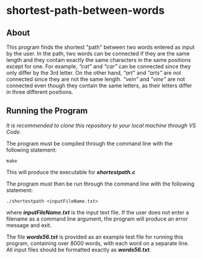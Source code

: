 # shortest-path-between-words

## About
This program finds the shortest "path" between two words entered as input by the user. In the path, two words can be connected if they are the same length and they contain exactly the same characters in the same positions except for one. For example, _“cat”_ and _“car”_ can be connected since they only differ by the 3rd letter. On the other hand, _“art”_ and _“arts”_ are not connected since they are not the same length. _“vein”_ and _“vine”_ are not connected even though they contain the same letters, as their letters differ in three different positions.

## Running the Program
_It is recommended to clone this repository to your local machine through VS Code._

The program must be compiled through the command line with the following statement:

`make`

This will produce the executable for **_shortestpath.c_**

The program must then be run through the command line with the following statement:

`./shortestpath <inputFileName.txt>`

where **_inputFileName.txt_** is the input text file. If the user does not enter a filename as a command line argument, the program will produce an error message and exit.

The file **_words56.txt_** is provided as an example test file for running this program, containing over 8000 words, with each word on a separate line. All input files should be formatted exactly as **_words56.txt_**. 

